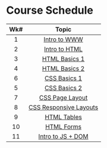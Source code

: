 <!-- markdownlint-disable -->

# Course Schedule

| **Wk#** |              **Topic**               |
| :-----: | :----------------------------------: |
|    1    |     [Intro to WWW](week-2-1.md)      |
|    2    |     [Intro to HTML](week-2-2.md)     |
|    3    |      [HTML Basics 1](week-4.md)      |
|    4    |     [HTML Basics 2](week-5-1.md)     |
|    6    |     [CSS Basics 1](week-5-2.md)      |
|    5    |      [CSS Basics 2](week-7.md)       |
|    7    |     [CSS Page Layout](week-8.md)     |
|    8    | [CSS Responsive Layouts](week-11.md) |
|    9    |     [HTML Tables](week-12-1.md)      |
|   10    |      [HTML Forms](week-12-2.md)      |
|   11    |   [Intro to JS + DOM](week-13.md)    |